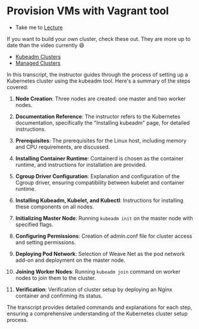 # Provision VMs with Vagrant tool

  - Take me to [Lecture](https://kodekloud.com/topic/deploy-with-kubeadm-provision-vms-with-vagrant/)

If you want to build your own cluster, check these out. They are more up to date than the video currently :smile:

* [Kubeadm Clusters](../../kubeadm-clusters/)
* [Managed Clusters](../../managed-clusters/)


In this transcript, the instructor guides through the process of setting up a Kubernetes cluster using the kubeadm tool. Here's a summary of the steps covered:

1. **Node Creation**: Three nodes are created: one master and two worker nodes.

2. **Documentation Reference**: The instructor refers to the Kubernetes documentation, specifically the "Installing kubeadm" page, for detailed instructions.

3. **Prerequisites**: The prerequisites for the Linux host, including memory and CPU requirements, are discussed.

4. **Installing Container Runtime**: Containerd is chosen as the container runtime, and instructions for installation are provided.

5. **Cgroup Driver Configuration**: Explanation and configuration of the Cgroup driver, ensuring compatibility between kubelet and container runtime.

6. **Installing Kubeadm, Kubelet, and Kubectl**: Instructions for installing these components on all nodes.

7. **Initializing Master Node**: Running `kubeadm init` on the master node with specified flags.

8. **Configuring Permissions**: Creation of admin.conf file for cluster access and setting permissions.

9. **Deploying Pod Network**: Selection of Weave Net as the pod network add-on and deployment on the master node.

10. **Joining Worker Nodes**: Running `kubeadm join` command on worker nodes to join them to the cluster.

11. **Verification**: Verification of cluster setup by deploying an Nginx container and confirming its status.

The transcript provides detailed commands and explanations for each step, ensuring a comprehensive understanding of the Kubernetes cluster setup process.
